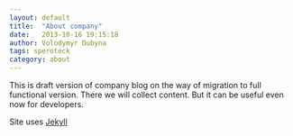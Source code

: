 ```yaml
---
layout: default
title:  "About company"
date:   2013-10-16 19:15:18
author: Volodymyr Dubyna
tags: speroteck
category: about
---
```


This is draft version of company blog on the way of migration to full functional version.
There we will collect content. But it can be useful even now for developers.

Site uses [Jekyll]()



